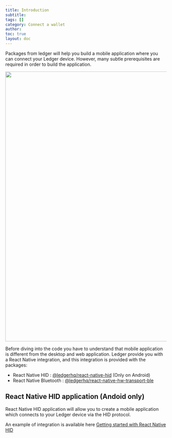 ```yaml
---
title: Introduction
subtitle:
tags: []
category: Connect a wallet
author:
toc: true
layout: doc
---
```


Packages from ledger will help you build a mobile application where you can connect your Ledger device. However, many subtle prerequisites are required in order to build the application.

<!-- ------------- Image ------------- -->
<div style="text-align:center">
<img width="840" src="../images/mobile-integration.png" ></div>
<!-- --------------------------------- -->

Before diving into the code you have to understand that mobile application is different from the desktop and web application. Ledger provide you with a React Native integration, and this integration is provided with the packages:
- React Native HID : <a href="https://github.com/LedgerHQ/ledgerjs/tree/master/packages/react-native-hid">@ledgerhq/react-native-hid</a> (Only on Android)
- React Native Bluetooth : <a href="https://github.com/LedgerHQ/ledgerjs/tree/master/packages/react-native-hw-transport-ble">@ledgerhq/react-native-hw-transport-ble</a>

## React Native HID application (Andoid only)
React Native HID application will allow you to create a mobile application which connects to your Ledger device via the HID protocol.

An example of integration is available here <a href="../react-native-android-hid">Getting started with React Native HID</a>

